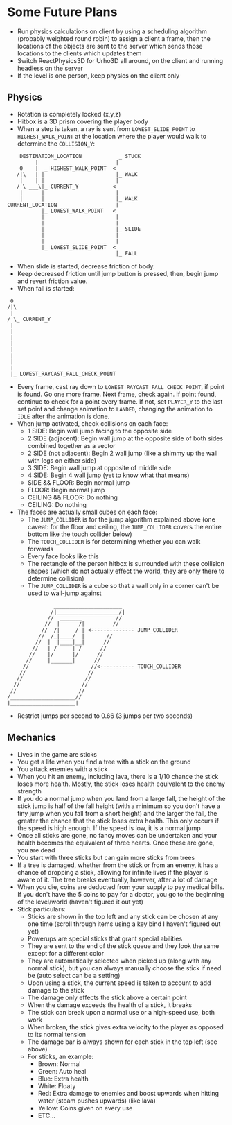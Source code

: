 # Some Future Plans

- Run physics calculations on client by using a scheduling algorithm (probably weighted round robin) to assign a client a frame, then the locations of the objects are sent to the server which sends those locations to the clients which updates them
- Switch ReactPhysics3D for Urho3D all around, on the client and running headless on the server
- If the level is one person, keep physics on the client only

## Physics

- Rotation is completely locked (x,y,z)
- Hitbox is a 3D prism covering the player body
- When a step is taken, a ray is sent from `LOWEST_SLIDE_POINT` to `HIGHEST_WALK_POINT` at the location where the player would walk to determine the `COLLISION_Y`:
```
    DESTINATION_LOCATION            _ STUCK
         |                         |
    0    |  _ HIGHEST_WALK_POINT  <
   /|\   | |                       |_ WALK
    |    | |                       |
   / \ ___\|_ CURRENT_Y           <
    |      |                       |
    |      |                       |_ WALK
CURRENT_LOCATION                   |
           |_ LOWEST_WALK_POINT   <
           |                       |
           |                       |
           |                       |_ SLIDE
           |                       |
           |                       |
           |_ LOWEST_SLIDE_POINT  <
                                   |_ FALL
```
 - When slide is started, decrease friction of body.
 - Keep decreased friction until jump button is pressed, then, begin jump and revert friction value.
 - When fall is started:
```
 0
/|\
 |
/ \_ CURRENT_Y
 |
 |
 |
 |
 |
 |
 |
 |
 |_ LOWEST_RAYCAST_FALL_CHECK_POINT
```
- Every frame, cast ray down to `LOWEST_RAYCAST_FALL_CHECK_POINT`, if point is found. Go one more frame. Next frame, check again. If point found, continue to check for a point every frame. If not, set `PLAYER_Y` to the last set point and change animation to `LANDED`, changing the animation to `IDLE` after the animation is done.
- When jump activated, check collisions on each face:
  - 1 SIDE: Begin wall jump facing to the opposite side
  - 2 SIDE (adjacent): Begin wall jump at the opposite side of both sides combined together as a vector
  - 2 SIDE (not adjacent): Begin 2 wall jump (like a shimmy up the wall with legs on either side)
  - 3 SIDE: Begin wall jump at opposite of middle side
  - 4 SIDE: Begin 4 wall jump (yet to know what that means)
  - SIDE && FLOOR: Begin normal jump
  - FLOOR: Begin normal jump
  - CEILING && FLOOR: Do nothing
  - CEILING: Do nothing
- The faces are actually small cubes on each face:
  - The `JUMP_COLLIDER` is for the jump algorithm explained above (one caveat: for the floor and ceiling, the `JUMP_COLLIDER` covers the entire bottom like the touch collider below)
  - The `TOUCH_COLLIDER` is for determining whether you can walk forwards
  - Every face looks like this
  - The rectangle of the person hitbox is surrounded with these collision shapes (which do not actually effect the world, they are only there to determine collision)
  - The `JUMP_COLLIDER` is a cube so that a wall only in a corner can't be used to wall-jump against
```
               ______________________
              /|____________________/|
             //  _______           //
            //  |      /|         //
           //  /|     / | <-------------- JUMP_COLLIDER
          //  /_|____/  |       //
         //  |  |____|__|      //
        //   | /     | /      //
       //    |/      |/      //
      //     |_______|      //
     //                    //<----------- TOUCH_COLLIDER
    //                    //
   //                    //
  //                    //
 //                    //
/_____________________//
|_____________________|
```
- Restrict jumps per second to 0.66 (3 jumps per two seconds)

## Mechanics

- Lives in the game are sticks
- You get a life when you find a tree with a stick on the ground
- You attack enemies with a stick
- When you hit an enemy, including lava, there is a 1/10 chance the stick loses more health. Mostly, the stick loses health equivalent to the enemy strength
- If you do a normal jump when you land from a large fall, the height of the stick jump is half of the fall height (with a minimum so you don't have a tiny jump when you fall from a short height) and the larger the fall, the greater the chance that the stick loses extra health. This only occurs if the speed is high enough. If the speed is low, it is a normal jump
- Once all sticks are gone, no fancy moves can be undertaken and your health becomes the equivalent of three hearts. Once these are gone, you are dead
- You start with three sticks but can gain more sticks from trees
- If a tree is damaged, whether from the stick or from an enemy, it has a chance of dropping a stick, allowing for infinite lives if the player is aware of it. The tree breaks eventually, however, after a lot of damage
- When you die, coins are deducted from your supply to pay medical bills. If you don't have the 5 coins to pay for a doctor, you go to the beginning of the level/world (haven't figured it out yet)
- Stick particulars:
  - Sticks are shown in the top left and any stick can be chosen at any one time (scroll through items using a key bind I haven't figured out yet)
  - Powerups are special sticks that grant special abilities
  - They are sent to the end of the stick queue and they look the same except for a different color
  - They are automatically selected when picked up (along with any normal stick), but you can always manually choose the stick if need be (auto select can be a setting)
  - Upon using a stick, the current speed is taken to account to add damage to the stick
  - The damage only effects the stick above a certain point
  - When the damage exceeds the health of a stick, it breaks
  - The stick can break upon a normal use or a high-speed use, both work
  - When broken, the stick gives extra velocity to the player as opposed to its normal tension
  - The damage bar is always shown for each stick in the top left (see above)
  - For sticks, an example:
    - Brown: Normal
    - Green: Auto heal
    - Blue: Extra health
    - White: Floaty
    - Red: Extra damage to enemies and boost upwards when hitting water (steam pushes upwards) (like lava)
    - Yellow: Coins given on every use
    - ETC...
